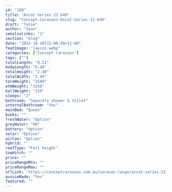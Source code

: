 ```yaml
---
id: "109"
title: "Ascot Series 22 640"
slug: "Concept-Caravans-Ascot-Series-22-640"
draft: "false"
author: "Sean"
seealsolinks: "1"
section: "blog"
date: "2022-10-10T22:00:09+11:00"
featImage: "jayco1.webp"
categories: ["Concept Caravans"]
tags: [""]
totalLength: "8.51"
bodyLength: "6.48"
totalHeight: "2.98"
totalWidth: "2.45"
tareWeight: "2580"
atmWeight: "3150"
ballWeight: "150"
sleeps: "2"
bathroom: "Separate shower & toilet"
internalBathroom: "Yes"
mainBed: "Queen"
bunks: ""
freshWater: "Option"
greyWater: "90"
battery: "Option"
solar: "Option"
airCon: "Option"
hybrid: ""
roofType: "Full height"
towHitch: ""
price: ""
priceRangeMin: ""
priceRangeMax: ""
urlLink: "https://conceptcaravans.com.au/caravan-range/ascot-series-22-640/"
aussieMade: "Yes"
featured: ""
---
```

